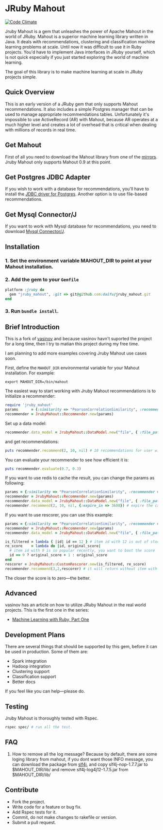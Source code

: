 # JRuby Mahout

[![Code Climate](https://codeclimate.com/github/daifu/jruby_mahout.png)](https://codeclimate.com/github/daifu/jruby_mahout)

Jruby Mahout is a gem that unleashes the power of Apache Mahout in the world of JRuby. Mahout is a superior machine learning library written in Java. It deals with recommendations, clustering and classification machine learning problems at scale. Until now it was difficult to use it in Ruby projects. You'd have to implement Java interfaces in JRuby yourself, which is not quick especially if you just started exploring the world of machine learning.

The goal of this library is to make machine learning at scale in JRuby projects simple.

## Quick Overview
This is an early version of a JRuby gem that only supports Mahout recommendations. It also includes a simple Postgres manager that can be used to manage appropriate recommendations tables. Unfortunately it's impossible to use ActiveRecord (AR) with Mahout, because AR operates at a much higher level and creates a lot of overhead that is critical when dealing with millions of records in real time.

## Get Mahout
First of all you need to download the Mahout library from one of the [mirrors](http://www.apache.org/dyn/closer.cgi/mahout/). Jruby Mahout only supports Mahout 0.9 at this point.

## Get Postgres JDBC Adapter
If you wish to work with a database for recommendations, you'll have to install the [JDBC driver for Postgres](http://jdbc.postgresql.org/download.html). Another option is to use file-based recommendations.

## Get Mysql Connector/J
If you want to work with Mysql database for recommendations, you need to download [Mysql Connector/J](http://dev.mysql.com/downloads/connector/j/).

## Installation
### 1. Set the environment variable MAHOUT_DIR to point at your Mahout installation.
### 2. Add the gem to your `Gemfile`
```ruby
platform :jruby do
  gem "jruby_mahout", :git => git@github.com:daifu/jruby_mahout.git
end
```
### 3. Run `bundle install`.

## Brief Introduction
This is a fork of [vasinov](https://github.com/vasinov/jruby_mahout) and because vasinov havn't suported the project for a long time, then I try to matian this project during my free time.

I am planning to add more examples covering Jruby Mahout use cases soon.

First, define the `MAHOUT_DIR` environmental variable for your Mahout installation. For example:

```
export MAHOUT_DIR=/bin/mahout
```

The easiest way to start working with Jruby Mahout recommendations is to initialize a recommender:
```ruby
require 'jruby_mahout'
params      = {:similarity => "PearsonCorrelationSimilarity", :recommender => "GenericUserBasedRecommender", :neighborhood_size => 5}
recommender = JrubyMahout::Recommender.new(params)
```

Set up a data model:
```ruby
recommender.data_model = JrubyMahout::DataModel.new("file", { :file_path => "recommender_data.csv" }).data_model
```

and get recommendations:
```ruby
puts recommender.recommend(2, 10, nil) # 10 recommendations for user with id = 2
```

You can evaluate your recommender to see how efficient it is:
```ruby
puts recommender.evaluate(0.7, 0.3)
```

If you want to use redis to cache the result, you can change the params as following:
```ruby
params = {:similarity => "PearsonCorrelationSimilarity", :recommender => "GenericUserBasedRecommender", :neighborhood_size => 5, :redis => {:url => 'redis://localhost:6379'}}
recommender = JrubyMahout::Recommender.new(params)
recommender.data_model = JrubyMahout::DataModel.new("file", { :file_path => "recommender_data.csv" }).data_model
recommender.recommend(2, 10, nil, {:expire_in => 3600}) # expire the cache in 3600 seconds
```

If you want to use rescorer, you can use this example:
``` ruby
params = {:similarity => "PearsonCorrelationSimilarity", :recommender => "GenericUserBasedRecommender", :neighborhood_size => 5, :redis => {:url => 'redis://localhost:6379'}}
recommender = JrubyMahout::Recommender.new(params)
recommender.data_model = JrubyMahout::DataModel.new("file", { :file_path => "recommender_data.csv" }).data_model

is_filtered = lambda { |id| id == 12 } # item id with 12 is out of stock
re_score    = lambda do |id, original_score|
  # item id with 9 is so popular recently, you want to boot the score
  id == 9 ? original_score + 1 : original_score
end
rescorer = JrubyMahout::CustomRescorer.new(is_filtered, re_score)
recommender.recommend(3,2,rescorer) # it will return without item with id 12 and item with id 9 will have an extra point
```

The closer the score is to zero—the better.

## Advanced
vasinov has an article on how to utilize JRuby Mahout in the real world projects. This is the first one in the series:
- [Machine Learning with Ruby, Part One](http://www.vasinov.com/blog/machine-learning-with-ruby-part-one)

## Development Plans
There are several things that should be supported by this gem, before it can be used in production. Some of them are:
- Spark integration
- Hadoop integration
- Clustering support
- Classification support
- Better docs

If you feel like you can help—please do.

## Testing
Jruby Mahout is thoroughly tested with Rspec.

```ruby
rspec spec/ # run all the test.
```

## FAQ
1. How to remove all the log message?
Because by default, there are some loging library from mahout, if you dont want those INFO message, you can download the package from [slf4j](http://www.slf4j.org/download.html), and copy slf4j-nop-1.7.7.jar to $MAHOUT_DIR/lib/ and remove slf4j-log4j12-1.7.5.jar from $MAHOUT_DIR/lib/

## Contribute
- Fork the project.
- Write code for a feature or bug fix.
- Add Rspec tests for it.
- Commit, do not make changes to rakefile or version.
- Submit a pull request.
